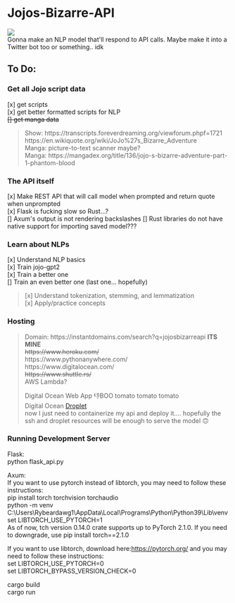 # Jojos-Bizarre-API
<Image src="JojosbizarreAPI.png"> </Image> <br>
Gonna make an NLP model that'll respond to API calls. Maybe make it into a Twitter bot too or something.. idk

## To Do:

### Get all Jojo script data<br>

[x] get scripts<br>
[x] get better formatted scripts for NLP<br>
~~[] get manga data~~<br>

<blockquote>
Show: https://transcripts.foreverdreaming.org/viewforum.phpf=1721 <br>
https://en.wikiquote.org/wiki/JoJo%27s_Bizarre_Adventure <br>
Manga: picture-to-text scanner maybe? <br>
Manga: https://mangadex.org/title/136/jojo-s-bizarre-adventure-part-1-phantom-blood <br>
</blockquote>

### The API itself

[x] Make REST API that will call model when prompted and return quote when unprompted <br>
[x] Flask is fucking slow so Rust...? <br>
[] Axum's output is not rendering backslashes
[] Rust libraries do not have native support for importing saved model???<br>

### Learn about NLPs

[x] Understand NLP basics<br>
[x] Train jojo-gpt2<br>
[x] Train a better one<br>
[] Train an even better one (last one... hopefully) <br>

<blockquote>
[x] Understand tokenization, stemming, and lemmatization <br>
[x] Apply/practice concepts<br>
</blockquote>

### Hosting

<blockquote>
Domain: https://instantdomains.com/search?q=jojosbizarreapi <b>ITS MINE</b><br>
<s>https://www.heroku.com/</s> <br>
https://www.pythonanywhere.com/ <br>
https://www.digitalocean.com/ <br>
<s>https://www.shuttle.rs/</s><br>
AWS Lambda? <br>

Digital Ocean Web App 👎BOO tomato tomato tomato <br>
Digital Ocean [Droplet](https://i.kym-cdn.com/entries/icons/original/000/030/423/cover5.jpg)<br>
now I just need to containerize my api and deploy it.... hopefully the ssh and droplet resources will be enough to serve the model 🙃 <br>
</blockquote>

### Running Development Server

Flask: <br>
python flask_api.py

Axum: <br>
If you want to use pytorch instead of libtorch, you may need to follow these instructions: <br>
pip install torch torchvision torchaudio <br>
python -m venv C:\Users\Rybeardawg1\AppData\Local\Programs\Python\Python39\Lib\venv <br>
set LIBTORCH_USE_PYTORCH=1 <br>
As of now, tch version 0.14.0 crate supports up to PyTorch 2.1.0. If you need to downgrade, use pip install torch==2.1.0<br>

If you want to use libtorch, download here:https://pytorch.org/ and you may need to follow these instructions: <br>
set LIBTORCH_USE_PYTORCH=0 <br>
set LIBTORCH_BYPASS_VERSION_CHECK=0<br>

cargo build <br>
cargo run <br>
